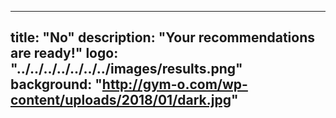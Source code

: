 
---
title: "No"
description: "Your recommendations are ready!"
logo: "../../../../../../../images/results.png"
background: "http://gym-o.com/wp-content/uploads/2018/01/dark.jpg"
---
